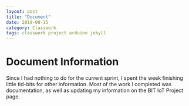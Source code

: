 ```yaml
---
layout: post
title: "Document"
date: 2019-08-15
category: Classwork
tags: classwork project arduino jekyll
---
```

# Document Information

Since I had nothing to do for the current sprint, I spent the week finishing little tid-bits for other information. Most of the work I completed was documentation,
as well as updating my information on the BIT IoT Project page.
